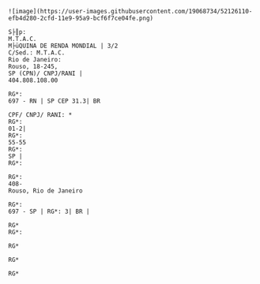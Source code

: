 ﻿```
![image](https://user-images.githubusercontent.com/19068734/52126110-efb4d280-2cfd-11e9-95a9-bcf6f7ce04fe.png)

S├║p: 
M.T.A.C. 
M├üQUINA DE RENDA MONDIAL | 3/2
C/Sed.: M.T.A.C.
Rio de Janeiro: 
Rouso, 18-245,
SP (CPN)/ CNPJ/RANI |
404.808.108.00

RG*: 
697 - RN | SP CEP 31.3| BR 

CPF/ CNPJ/ RANI: * 
RG*:
01-2|
RG*:
55-55
RG*:
SP |
RG*:

RG*:
408-
Rouso, Rio de Janeiro

RG*: 
697 - SP | RG*: 3| BR |

RG*
RG*: 

RG*

RG*

RG*
```


